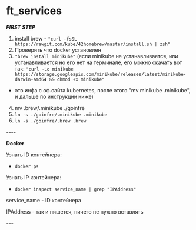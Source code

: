 # ft_services

***FIRST STEP***

1) install brew - `"curl -fsSL https://rawgit.com/kube/42homebrew/master/install.sh | zsh"`
2) Проверить что docker установлен
3) `"brew install minikube"` (если minikube не устанавливается, или устанавливается но его нет на терминале, его можно скачать вот так: 
`"curl -Lo minikube https://storage.googleapis.com/minikube/releases/latest/minikube-darwin-amd64 && chmod +x minikube"`
- это инфа с оф.сайта kubernetes, после этого "mv minikube .minikube", и дальше по инструкции ниже)
4) mv .brew/.minikube ./goinfre
5) `ln -s ./goinfre/.minikube .minikube`
6) `ln -s ./goinfre/.brew .brew`


***----***

**Docker**

Узнать ID контейнера:

 - `docker ps`

Узнать IP контейнера:

 - `docker inspect service_name | grep "IPAddress"`
 
 service_name - ID контейнера
 
 IPAddress - так и пишется, ничего не нужно вставлять
 
***---***
